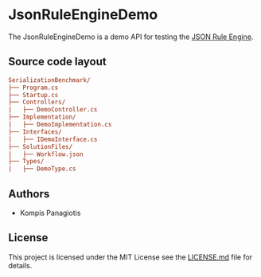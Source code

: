 # JsonRuleEngineDemo

The JsonRuleEngineDemo is a demo API for testing the [JSON Rule Engine](https://www.nuget.org/packages/RulesEngine/).

## Source code layout

``` ini
SerializationBenchmark/
├── Program.cs
├── Startup.cs
├── Controllers/
|   ├── DemoController.cs
├── Implementation/
|   ├── DemoImplementation.cs
├── Interfaces/
|   ├── IDemoInterface.cs
├── SolutionFiles/
|   ├── Workflow.json
├── Types/
|   ├── DemoType.cs
```

## Authors

- Kompis Panagiotis


## License

This project is licensed under the MIT License see the [LICENSE.md](https://github.com/PKompis/.NETSerializationBenchmark/blob/main/LICENSE) file for details.